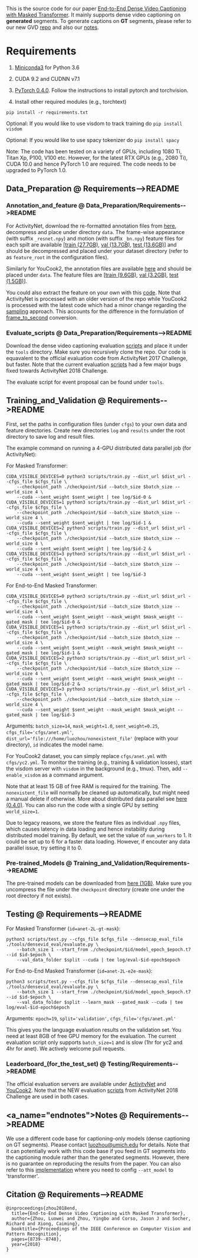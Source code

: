 This is the source code for our paper [End-to-End Dense Video Captioning with Masked Transformer](http://openaccess.thecvf.com/content_cvpr_2018/CameraReady/0037.pdf). It mainly supports dense video captioning on **generated** segments. To generate captions on **GT** segments, please refer to our new GVD [repo](https://github.com/facebookresearch/grounded-video-description) and also our [notes](#endnotes).


# Requirements
1) [Miniconda3](https://conda.io/miniconda.html) for Python 3.6

2) CUDA 9.2 and CUDNN v7.1

3) [PyTorch 0.4.0](https://pytorch.org/get-started/locally/). Follow the instructions to install pytorch and torchvision.

4) Install other required modules (e.g., torchtext)

`pip install -r requirements.txt`

Optional: If you would like to use visdom to track training do `pip install visdom`

Optional: If you would like to use spacy tokenizer do `pip install spacy`

Note: The code has been tested on a variety of GPUs, including 1080 Ti, Titan Xp, P100, V100 etc. However, for the latest RTX GPUs (e.g., 2080 Ti), CUDA 10.0 and hence PyTorch 1.0 are required. The code needs to be upgraded to PyTorch 1.0.


## Data_Preparation       @ Requirements-->README
### Annotation_and_feature       @ Data_Preparation/Requirements-->README
For ActivityNet, download the re-formatted annotation files from [here](http://youcook2.eecs.umich.edu/static/dat/anet_densecap/anet.tar.gz), decompress and place under directory `data`. The frame-wise appearance (with suffix `_resnet.npy`) and motion (with suffix `_bn.npy`) feature files for each spilt are available [[train (27.7GB)](http://youcook2.eecs.umich.edu/static/dat/anet_densecap/training_feat_anet.tar.gz), [val (13.7GB)](http://youcook2.eecs.umich.edu/static/dat/anet_densecap/validation_feat_anet.tar.gz), [test (13.6GB)](http://youcook2.eecs.umich.edu/static/dat/anet_densecap/testing_feat_anet.tar.gz)] and should be decompressed and placed under your dataset directory (refer to as `feature_root` in the configuration files).

Similarly for YouCook2, the annotation files are available [here](http://youcook2.eecs.umich.edu/static/dat/yc2_densecap/yc2.tar.gz) and should be placed under `data`. The feature files are [[train (9.6GB)](http://youcook2.eecs.umich.edu/static/dat/yc2_densecap/training_feat_yc2.tar.gz), [val (3.2GB)](http://youcook2.eecs.umich.edu/static/dat/yc2_densecap/validation_feat_yc2.tar.gz), [test (1.5GB)](http://youcook2.eecs.umich.edu/static/dat/yc2_densecap/testing_feat_yc2.tar.gz)].

You could also extract the feature on your own with this [code](https://github.com/LuoweiZhou/anet2016-cuhk-feature). Note that ActivityNet is processed with an older version of the repo while YouCook2 is processed with the latest code which had a minor change regarding the [sampling](https://github.com/LuoweiZhou/anet2016-cuhk-feature/blob/master/pyActionRec/video_proc.py#L85) approach. This accounts for the difference in the formulation of [frame_to_second](https://github.com/salesforce/densecap/blob/master/data/anet_dataset.py#L131) conversion.


### Evaluate_scripts       @ Data_Preparation/Requirements-->README
Download the dense video captioning evaluation [scripts](https://github.com/LuoweiZhou/densevid_eval) and place it under the `tools` directory. Make sure you recursively clone the repo. Our code is equavalent to the official evaluation code from ActivityNet 2017 Challenge, but faster. Note that the current evaluation [scripts](https://github.com/ranjaykrishna/densevid_eval) had a few major bugs fixed towards ActivityNet 2018 Challenge.

The evaluate script for event proposal can be found under `tools`.


## Training_and_Validation       @ Requirements-->README
First, set the paths in configuration files (under `cfgs`) to your own data and feature directories. Create new directories `log` and `results` under the root directory to save log and result files.

The example command on running a 4-GPU distributed data parallel job (for ActivityNet):

For Masked Transformer:
```
CUDA_VISIBLE_DEVICES=0 python3 scripts/train.py --dist_url $dist_url --cfgs_file $cfgs_file \
    --checkpoint_path ./checkpoint/$id --batch_size $batch_size --world_size 4 \
    --cuda --sent_weight $sent_weight | tee log/$id-0 &
CUDA_VISIBLE_DEVICES=1 python3 scripts/train.py --dist_url $dist_url --cfgs_file $cfgs_file \
    --checkpoint_path ./checkpoint/$id --batch_size $batch_size --world_size 4 \
    --cuda --sent_weight $sent_weight | tee log/$id-1 &
CUDA_VISIBLE_DEVICES=2 python3 scripts/train.py --dist_url $dist_url --cfgs_file $cfgs_file \
    --checkpoint_path ./checkpoint/$id --batch_size $batch_size --world_size 4 \
    --cuda --sent_weight $sent_weight | tee log/$id-2 &
CUDA_VISIBLE_DEVICES=3 python3 scripts/train.py --dist_url $dist_url --cfgs_file $cfgs_file \
    --checkpoint_path ./checkpoint/$id --batch_size $batch_size --world_size 4 \
    --cuda --sent_weight $sent_weight | tee log/$id-3
```
For End-to-End Masked Transformer:
```
CUDA_VISIBLE_DEVICES=0 python3 scripts/train.py --dist_url $dist_url --cfgs_file $cfgs_file \
    --checkpoint_path ./checkpoint/$id --batch_size $batch_size --world_size 4 \
    --cuda --sent_weight $sent_weight --mask_weight $mask_weight --gated_mask | tee log/$id-0 &
CUDA_VISIBLE_DEVICES=1 python3 scripts/train.py --dist_url $dist_url --cfgs_file $cfgs_file \
    --checkpoint_path ./checkpoint/$id --batch_size $batch_size --world_size 4 \
    --cuda --sent_weight $sent_weight --mask_weight $mask_weight --gated_mask | tee log/$id-1 &
CUDA_VISIBLE_DEVICES=2 python3 scripts/train.py --dist_url $dist_url --cfgs_file $cfgs_file \
    --checkpoint_path ./checkpoint/$id --batch_size $batch_size --world_size 4 \
    --cuda --sent_weight $sent_weight --mask_weight $mask_weight --gated_mask | tee log/$id-2 &
CUDA_VISIBLE_DEVICES=3 python3 scripts/train.py --dist_url $dist_url --cfgs_file $cfgs_file \
    --checkpoint_path ./checkpoint/$id --batch_size $batch_size --world_size 4 \
    --cuda --sent_weight $sent_weight --mask_weight $mask_weight --gated_mask | tee log/$id-3
```

Arguments: `batch_size=14`, `mask_weight=1.0`, `sent_weight=0.25`, `cfgs_file='cfgs/anet.yml'`, `dist_url='file:///home/luozhou/nonexistent_file'` (replace with your directory), `id` indicates the model name.

For YouCook2 dataset, you can simply replace `cfgs/anet.yml` with `cfgs/yc2.yml`. To monitor the training (e.g., training & validation losses), start the visdom server with `visdom` in the background (e.g., tmux). Then, add `--enable_visdom` as a command argument.

Note that at least 15 GB of free RAM is required for the training. The `nonexistent_file` will normally be cleaned up automatically, but might need a manual delete if otherwise. More about distributed data parallel see [here (0.4.0)](https://pytorch.org/docs/0.4.0/distributed.html). You can also run the code with a single GPU by setting `world_size=1`.

Due to legacy reasons, we store the feature files as individual `.npy` files, which causes latency in data loading and hence instability during distributed model training. By default, we set the value of `num_workers` to 1. It could be set up to 6 for a faster data loading. However, if encouter any data parallel issue, try setting it to 0.

### Pre-trained_Models       @ Training_and_Validation/Requirements-->README
The pre-trained models can be downloaded from [here (1GB)](http://youcook2.eecs.umich.edu/static/dat/densecap_checkpoints/pre-trained-models.tar.gz). Make sure you uncompress the file under the `checkpoint` directory (create one under the root directory if not exists).


## Testing       @ Requirements-->README
For Masked Transformer (`id=anet-2L-gt-mask`):
```
python3 scripts/test.py --cfgs_file $cfgs_file --densecap_eval_file ./tools/densevid_eval/evaluate.py \
    --batch_size 1 --start_from ./checkpoint/$id/model_epoch_$epoch.t7 --id $id-$epoch \
    --val_data_folder $split --cuda | tee log/eval-$id-epoch$epoch
```

For End-to-End Masked Transformer (`id=anet-2L-e2e-mask`):
```
python3 scripts/test.py --cfgs_file $cfgs_file --densecap_eval_file ./tools/densevid_eval/evaluate.py \
    --batch_size 1 --start_from ./checkpoint/$id/model_epoch_$epoch.t7 --id $id-$epoch \
    --val_data_folder $split --learn_mask --gated_mask --cuda | tee log/eval-$id-epoch$epoch
```

Arguments: `epoch=19`, `split='validation'`, `cfgs_file='cfgs/anet.yml'`

This gives you the language evaluation results on the validation set. You need at least 8GB of free GPU memory for the evaluation. The current evaluation script only supports `batch_size=1` and is slow (1hr for yc2 and 4hr for anet). We actively welcome pull requests.

### Leaderboard_(for_the_test_set)       @ Testing/Requirements-->README
The official evaluation servers are available under [ActivityNet](http://activity-net.org/challenges/2018/evaluation.html) and [YouCook2](http://youcook2.eecs.umich.edu/leaderboard). Note that the NEW evaluation [scripts](https://github.com/ranjaykrishna/densevid_eval) from ActivityNet 2018 Challenge are used in both cases.


## <a_name="endnotes"></a>Notes       @ Requirements-->README
We use a different code base for captioning-only models (dense captioning on GT segments). Please contact <luozhou@umich.edu> for details. Note that it can potentially work with this code base if you feed in GT segments into the captioning module rather than the generated segments. However, there is no guarantee on reproducing the results from the paper. You can also refer to this [implementation](https://github.com/facebookresearch/grounded-video-description) where you need to config `--att_model` to 'transformer'.


## Citation       @ Requirements-->README
```
@inproceedings{zhou2018end,
  title={End-to-End Dense Video Captioning with Masked Transformer},
  author={Zhou, Luowei and Zhou, Yingbo and Corso, Jason J and Socher, Richard and Xiong, Caiming},
  booktitle={Proceedings of the IEEE Conference on Computer Vision and Pattern Recognition},
  pages={8739--8748},
  year={2018}
}
```
